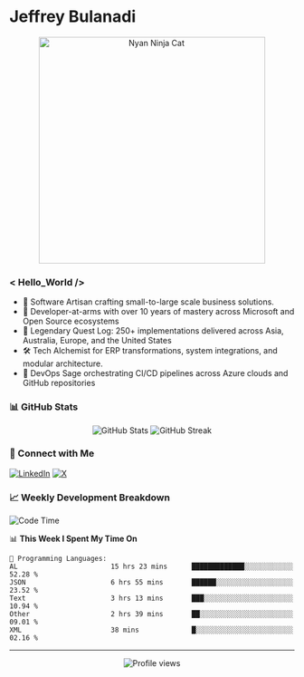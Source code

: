 # Jeffrey Bulanadi

<div align="center">
  <img src="https://www.nyan.cat/cats/nyaninja.gif" alt="Nyan Ninja Cat" width="400"/>
</div>

### < Hello_World />

- 🎨 Software Artisan crafting small-to-large scale business solutions.
- 💼 Developer-at-arms with over 10 years of mastery across Microsoft and Open Source ecosystems
- 🏢 Legendary Quest Log: 250+ implementations delivered across Asia, Australia, Europe, and the United States
- 🛠️ Tech Alchemist for ERP transformations, system integrations, and modular architecture.
- 🔄 DevOps Sage orchestrating CI/CD pipelines across Azure clouds and GitHub repositories

### 📊 GitHub Stats

<div align="center">
  <img src="https://github-readme-stats.vercel.app/api?username=jeffreybulanadi&show_icons=true&theme=tokyonight" alt="GitHub Stats" />
  <img src="https://github-readme-streak-stats.herokuapp.com/?user=jeffreybulanadi&theme=tokyonight" alt="GitHub Streak" />
</div>

### 🤝 Connect with Me

[![LinkedIn](https://img.shields.io/badge/LinkedIn-Connect-blue?style=for-the-badge&logo=linkedin)](https://linkedin.com/in/jeffreybulanadi)
[![X](https://img.shields.io/badge/Twitter-Follow-blue?style=for-the-badge&logo=twitter)](https://x.com/JeffreyBulanadi)

### 📈 Weekly Development Breakdown

<!--START_SECTION:waka-->
![Code Time](http://img.shields.io/badge/Code%20Time-250%20hrs%2013%20mins-blue)

📊 **This Week I Spent My Time On** 

```text
💬 Programming Languages: 
AL                       15 hrs 23 mins      █████████████░░░░░░░░░░░░   52.28 % 
JSON                     6 hrs 55 mins       ██████░░░░░░░░░░░░░░░░░░░   23.52 % 
Text                     3 hrs 13 mins       ███░░░░░░░░░░░░░░░░░░░░░░   10.94 % 
Other                    2 hrs 39 mins       ██░░░░░░░░░░░░░░░░░░░░░░░   09.01 % 
XML                      38 mins             █░░░░░░░░░░░░░░░░░░░░░░░░   02.16 % 
```


<!--END_SECTION:waka-->

---

<div align="center">
  <img src="https://komarev.com/ghpvc/?username=jeffreybulanadi&color=blue&style=flat-square" alt="Profile views" />
</div>
